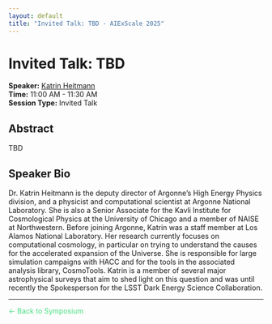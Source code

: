 ```yaml
---
layout: default
title: "Invited Talk: TBD - AIExScale 2025"
---
```


# Invited Talk: TBD

**Speaker:** [Katrin Heitmann](/speakers/katrin-heitmann)  
**Time:** 11:00 AM - 11:30 AM  
**Session Type:** Invited Talk

## Abstract

TBD

## Speaker Bio

Dr. Katrin Heitmann is the deputy director of Argonne’s High Energy Physics division, and a physicist and computational scientist at Argonne National Laboratory. She is also a Senior Associate for the Kavli Institute for Cosmological Physics at the University of Chicago and a member of NAISE at Northwestern. Before joining Argonne, Katrin was a staff member at Los Alamos National Laboratory. Her research currently focuses on computational cosmology, in particular on trying to understand the causes for the accelerated expansion of the Universe. She is responsible for large simulation campaigns with HACC and for the tools in the associated analysis library, CosmoTools. Katrin is a member of several major astrophysical surveys that aim to shed light on this question and was until recently the Spokesperson for the LSST Dark Energy Science Collaboration.

---

<a href="/" style="color: #4ade80; text-decoration: none;">← Back to Symposium</a> 